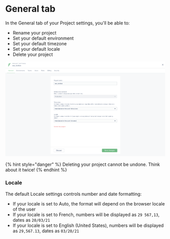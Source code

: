 # General tab

In the General tab of your Project settings, you'll be able to:

* Rename your project
* Set your default environment
* Set your default timezone
* Set your default locale
* Delete your project

![](<../../.gitbook/assets/image (560).png>)

{% hint style="danger" %}
Deleting your project cannot be undone. Think about it twice!
{% endhint %}

### Locale

The default Locale settings controls number and date formatting:

* If your locale is set to Auto, the format will depend on the browser locale of the user
* If your locale is set to French, numbers will be displayed as `29 567,13`, dates as `20/03/21`
* If your locale is set to English (United States), numbers will be displayed as `29,567.13`, dates as `03/20/21`
